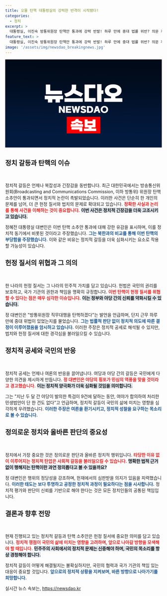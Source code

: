 ```yaml
---
title: 오물 탄핵 대통령실의 강력한 반격이 시작됐다!
categories:
  - 정치
excerpt: >
  대통령실, 이진숙 방통위원장 탄핵안 통과에 강력 반발! 하루 만에 중대 법률 위반? 의문 제기하며 야당의 무모함 지적. 정권 발목잡기 넘어 국민 심판 경고까지, 이 국면의 예측 불가 결과는?
feature_text: >
  대통령실, 이진숙 방통위원장 탄핵안 통과에 강력 반발! 하루 만에 중대 법률 위반? 의문 제기하며 야당의 무모함 지적. 정권 발목잡기 넘어 국민 심판 경고까지, 이 국면의 예측 불가 결과는?
image: '/assets/img/newsdao_breakingnews.jpg'
---
```


<p><img src="/assets/img/newsdao_breakingnews.jpg" alt="pcversion 속보" /></p>

<h2 data-ke-size="size26">정치 갈등과 탄핵의 이슈</h2>

<p data-ke-size="size16">&nbsp;</p>

<p>정치적 갈등은 언제나 복잡성과 긴장감을 동반합니다. 최근 대한민국에서는 방송통신위원회(Broadcasting and Communications Commission, 이하 방통위) 위원장 탄핵 소추안이 통과되면서 정치적 논란이 촉발되었습니다. 이러한 사건은 단순히 한 개인의 문제를 넘어, 더 큰 헌정 질서와 법치의 문제로 확대되고 있습니다. <b><span style="color: #ee2323;">정확한 사실과 논리를 통해 사건을 이해하는 것이 중요합니다.</span></b> <b><span style="background-color: #21538527;">이번 사건은 정치적 긴장감을 더욱 고조시키고 있습니다.</span></b> </p>

<p>정혜전 대통령실 대변인은 이번 탄핵 소추안 통과에 대해 강한 유감을 표시하며, 이를 정치적 동기에서 비롯된 것이라고 주장했습니다. <b><span style="color: #1a5490;">그는 북한과의 비교를 통해 이번 탄핵의 부당함을 주장했습니다.</span></b> 이와 같은 비유는 정치적 갈등을 더욱 심화시키는 요소로 작용할 가능성이 있습니다.</p>

<h2 data-ke-size="size26">헌정 질서의 위협과 그 의의</h2>

<p data-ke-size="size16">&nbsp;</p>

<p>한 나라의 헌정 질서는 그 나라의 민주적 가치를 담고 있습니다. 헌법은 국민의 권리를 보호하고, 국가 기관의 권한과 책임을 명확히 규정합니다. <b><span style="color: #ee2323;">이번 탄핵이 헌정 질서를 위협할 수 있다는 점은 매우 심각한 이슈입니다.</span></b> <b><span style="background-color: #21538527;">이는 정부와 야당 간의 신뢰를 약화시킬 수 있습니다.</span></b> </p>

<p>정 대변인은 "방통위원장 직무대행을 탄핵하겠다"는 발언을 언급하며, 단지 근무 하루 만에 중대 위법이 있었는지를 물었습니다. <b><span style="color: #1a5490;">그는 법률적 판단 없이 정치적 의도에 따른 결정이 이루어졌음을 암시하고 있습니다.</span></b> 이러한 주장은 정치적 공세로 해석될 수 있지만, 법치와 헌정 질서에 대한 경각심을 불러일으킬 수 있습니다.</p>

<h2 data-ke-size="size26">정치적 공세와 국민의 반응</h2>

<p data-ke-size="size16">&nbsp;</p>

<p>정치적 공세는 언제나 여론의 반응을 끌어냅니다. 여당과 야당 간의 갈등은 국민에게 다양한 의견을 제시하게 만듭니다. <b><span style="color: #ee2323;">정 대변인은 야당의 횡포가 민심의 역풍을 맞을 것이라고 경고했습니다.</span></b> <b><span style="background-color: #21538527;">이는 정치적 양극화가 더욱 심화될 것임을 의미합니다.</span></b> </p>

<p>그는 "지난 두 달 간 야당이 발의한 특검이 9건에 달하는 동안, 여야가 합의하여 처리한 민생법안이 단 한 건도 없다"고 언급하며, 정치적 갈등이 국민의 삶에 미치는 영향을 심각하게 우려했습니다. <b><span style="color: #1a5490;">이러한 주장은 여론을 환기시키고, 정치적 성찰을 요구하는 목소리로 볼 수 있습니다.</span></b></p>

<h2 data-ke-size="size26">정의로운 정치와 올바른 판단의 중요성</h2>

<p data-ke-size="size16">&nbsp;</p>

<p>정치에서 가장 중요한 것은 정의로운 판단과 올바른 정치적 행위입니다. <b><span style="color: #ee2323;">타당한 이유 없이 이루어지는 정치적 탄압은 사회적 갈등을 불러일으킬 수 있습니다.</span></b> <b><span style="background-color: #21538527;">명확한 법적 근거 없이 행해지는 탄핵이란 과연 정의롭다고 볼 수 있을까요?</span></b></p>

<p>정 대변인은 행위의 정당성을 강조하며, 헌재에서의 심판받을 의지가 있음을 피력했습니다. <b><span style="color: #1a5490;">이러한 태도는 보다 투명하고 공정한 정치적 과정이 필요하다는 점을 시사합니다.</span></b> 정치적 평가와 판단이 신뢰를 기반으로 해야 한다는 것은 모든 정치인들의 공통된 책임입니다.</p>

<h2 data-ke-size="size26">결론과 향후 전망</h2>

<p data-ke-size="size16">&nbsp;</p>

<p>현재 진행되고 있는 정치적 갈등과 탄핵 소추안은 헌정 질서에 중요한 의미를 담고 있습니다. <b><span style="color: #ee2323;">정치적 쟁점이 국민의 삶에 미치는 영향을 고려하며, 앞으로 나아갈 방향을 모색해야 할 때입니다.</span></b> <b><span style="background-color: #21538527;">민주주의 사회에서의 정치적 문제는 신중해야 하며, 국민의 목소리를 항상 경청해야 합니다.</span></b></p>

<p>정치적 갈등이 어떻게 해결될지는 불확실하지만, 국민의 협력과 국가 기관의 책임 있는 대응이 중요할 것입니다. <b><span style="color: #1a5490;">앞으로의 정치적 상황을 지켜보며, 바른 방향으로 나아가기를 희망합니다.</span></b> </p>

<p data-ke-size="size16"></p>
실시간 뉴스 속보는, <a href="https://newsdao.kr" rel="dofollow">https://newsdao.kr</a>


